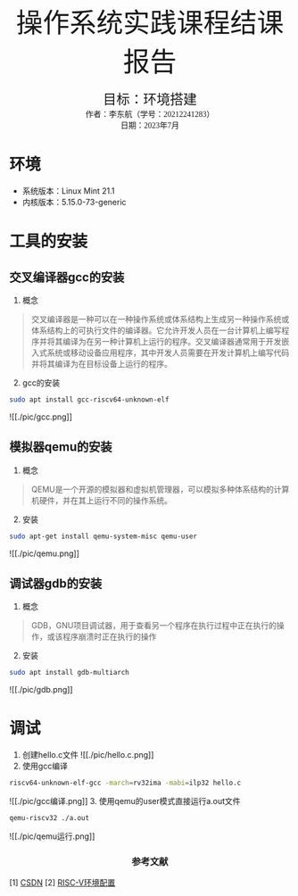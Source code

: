 <p>
    <center><font size=8 face="楷体">操作系统实践课程结课报告</font></center><br>
	<center><font size=5 face="楷体">目标：环境搭建 </font></center>
	<center><font face="楷体">作者：李东航（学号：20212241283）</font></center>
	<center><font face="楷体">日期：2023年7月</font></center>
</p>

# 环境
- 系统版本：Linux Mint 21.1
- 内核版本：5.15.0-73-generic
# 工具的安装
## 交叉编译器gcc的安装
1. 概念
>交叉编译器是一种可以在一种操作系统或体系结构上生成另一种操作系统或体系结构上的可执行文件的编译器。它允许开发人员在一台计算机上编写程序并将其编译为在另一种计算机上运行的程序。交叉编译器通常用于开发嵌入式系统或移动设备应用程序，其中开发人员需要在开发计算机上编写代码并将其编译为在目标设备上运行的程序。
2. gcc的安装
```bash
sudo apt install gcc-riscv64-unknown-elf
```
![[./pic/gcc.png]]
## 模拟器qemu的安装
1. 概念
> QEMU是一个开源的模拟器和虚拟机管理器，可以模拟多种体系结构的计算机硬件，并在其上运行不同的操作系统。
2. 安装
```bash
sudo apt-get install qemu-system-misc qemu-user
```
![[./pic/qemu.png]]
## 调试器gdb的安装
1. 概念
> GDB，GNU项目调试器，用于查看另一个程序在执行过程中正在执行的操作，或该程序崩溃时正在执行的操作
2. 安装
```bash
sudo apt install gdb-multiarch
```
![[./pic/gdb.png]]
# 调试
1. 创建hello.c文件
![[./pic/hello.c.png]]
2. 使用gcc编译
```bash
riscv64-unknown-elf-gcc -march=rv32ima -mabi=ilp32 hello.c 
```
![[./pic/gcc编译.png]]
3. 使用qemu的user模式直接运行a.out文件
```bash
qemu-riscv32 ./a.out
```
![[./pic/qemu运行.png]]


<h3><center>参考文献</center></h3>

[1]  [CSDN](https://blog.csdn.net/LostUnravel/article/details/120397168#t1)
[2]  [RISC-V环境配置](https://decaf-lang.github.io/minidecaf-tutorial/docs/step0/riscv_env.html)